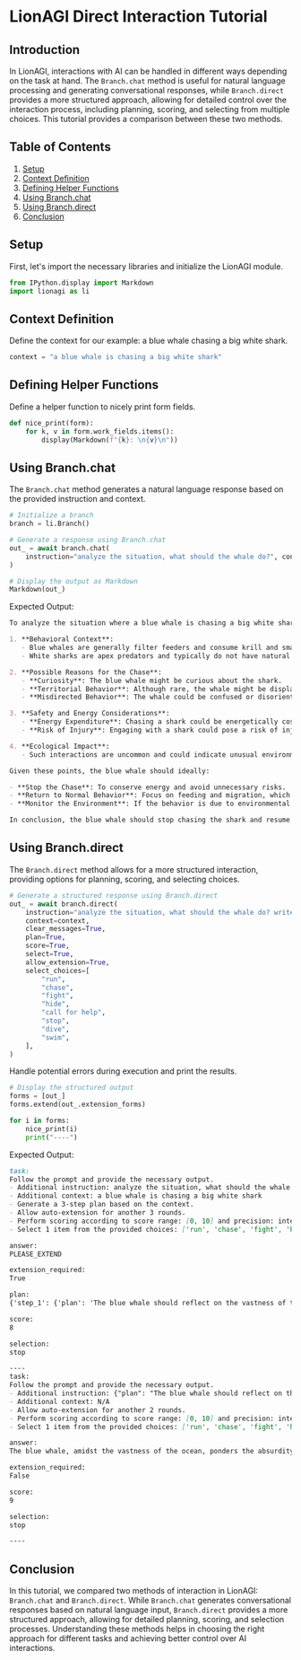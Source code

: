 
# LionAGI Direct Interaction Tutorial

## Introduction

In LionAGI, interactions with AI can be handled in different ways depending on the task at hand. The `Branch.chat` method is useful for natural language processing and generating conversational responses, while `Branch.direct` provides a more structured approach, allowing for detailed control over the interaction process, including planning, scoring, and selecting from multiple choices. This tutorial provides a comparison between these two methods.

## Table of Contents

1. [Setup](#setup)
2. [Context Definition](#context-definition)
3. [Defining Helper Functions](#defining-helper-functions)
4. [Using Branch.chat](#using-branchchat)
5. [Using Branch.direct](#using-branchdirect)
6. [Conclusion](#conclusion)

## Setup

First, let's import the necessary libraries and initialize the LionAGI module.

```python
from IPython.display import Markdown
import lionagi as li
```

## Context Definition

Define the context for our example: a blue whale chasing a big white shark.

```python
context = "a blue whale is chasing a big white shark"
```

## Defining Helper Functions

Define a helper function to nicely print form fields.

```python
def nice_print(form):
    for k, v in form.work_fields.items():
        display(Markdown(f"{k}: \n{v}\n"))
```

## Using Branch.chat

The `Branch.chat` method generates a natural language response based on the provided instruction and context.

```python
# Initialize a branch
branch = li.Branch()

# Generate a response using Branch.chat
out_ = await branch.chat(
    instruction="analyze the situation, what should the whale do?", context=context
)

# Display the output as Markdown
Markdown(out_)
```

Expected Output:

```markdown
To analyze the situation where a blue whale is chasing a big white shark, let's consider several factors:

1. **Behavioral Context**: 
   - Blue whales are generally filter feeders and consume krill and small fish. They are not known to chase or hunt sharks.
   - White sharks are apex predators and typically do not have natural predators, especially not from baleen whales like the blue whale.

2. **Possible Reasons for the Chase**:
   - **Curiosity**: The blue whale might be curious about the shark.
   - **Territorial Behavior**: Although rare, the whale might be displaying some form of territorial behavior.
   - **Misdirected Behavior**: The whale could be confused or disoriented, leading to unusual behavior.

3. **Safety and Energy Considerations**:
   - **Energy Expenditure**: Chasing a shark could be energetically costly for the blue whale, which typically conserves energy for long migrations and feeding.
   - **Risk of Injury**: Engaging with a shark could pose a risk of injury to the whale, even if the whale is significantly larger.

4. **Ecological Impact**:
   - Such interactions are uncommon and could indicate unusual environmental conditions or stressors affecting marine life behavior.

Given these points, the blue whale should ideally:

- **Stop the Chase**: To conserve energy and avoid unnecessary risks.
- **Return to Normal Behavior**: Focus on feeding and migration, which are critical for its survival.
- **Monitor the Environment**: If the behavior is due to environmental stressors, it may be beneficial for marine biologists to investigate further.

In conclusion, the blue whale should stop chasing the shark and resume its typical feeding and migratory activities to ensure its well-being and energy conservation.
```

## Using Branch.direct

The `Branch.direct` method allows for a more structured interaction, providing options for planning, scoring, and selecting choices.

```python
# Generate a structured response using Branch.direct
out_ = await branch.direct(
    instruction="analyze the situation, what should the whale do? write a poeticly absurd story",
    context=context,
    clear_messages=True,
    plan=True,
    score=True,
    select=True,
    allow_extension=True,
    select_choices=[
        "run",
        "chase",
        "fight",
        "hide",
        "call for help",
        "stop",
        "dive",
        "swim",
    ],
)
```

Handle potential errors during execution and print the results.

```python
# Display the structured output
forms = [out_]
forms.extend(out_.extension_forms)

for i in forms:
    nice_print(i)
    print("----")
```

Expected Output:

```markdown
task: 
Follow the prompt and provide the necessary output.
- Additional instruction: analyze the situation, what should the whale do? write a poeticly absurd story
- Additional context: a blue whale is chasing a big white shark
- Generate a 3-step plan based on the context.
- Allow auto-extension for another 3 rounds.
- Perform scoring according to score range: [0, 10] and precision: integer.
- Select 1 item from the provided choices: ['run', 'chase', 'fight', 'hide', 'call for help', 'stop', 'dive', 'swim'].

answer: 
PLEASE_EXTEND

extension_required: 
True

plan: 
{'step_1': {'plan': 'The blue whale should reflect on the vastness of the ocean and the absurdity of its chase.', 'reason': 'This will set the stage for a poetic and absurd narrative.'}, 'step_2': {'plan': 'The blue whale should then engage in an unexpected activity, such as singing a melancholic song to the moon.', 'reason': 'This adds a layer of poetic absurdity to the story.'}, 'step_3': {'plan': 'Finally, the blue whale should decide on a course of action, such as stopping the chase and pondering the meaning of its pursuit.', 'reason': 'This concludes the story with a reflective and poetic note.'}}

score: 
8

selection: 
stop

----
task: 
Follow the prompt and provide the necessary output.
- Additional instruction: {"plan": "The blue whale should reflect on the vastness of the ocean and the absurdity of its chase.", "reason": "This will set the stage for a poetic and absurd narrative."}
- Additional context: N/A
- Allow auto-extension for another 2 rounds.
- Perform scoring according to score range: [0, 10] and precision: integer.
- Select 1 item from the provided choices: ['run', 'chase', 'fight', 'hide', 'call for help', 'stop', 'dive', 'swim'].

answer: 
The blue whale, amidst the vastness of the ocean, ponders the absurdity of its chase. It realizes that in such an expansive and boundless environment, the pursuit seems almost trivial and nonsensical. The whale decides to stop and reflect on the beauty and enormity of its surroundings, embracing the poetic absurdity of its existence.

extension_required: 
False

score: 
9

selection: 
stop

----
```

## Conclusion

In this tutorial, we compared two methods of interaction in LionAGI: `Branch.chat` and `Branch.direct`. While `Branch.chat` generates conversational responses based on natural language input, `Branch.direct` provides a more structured approach, allowing for detailed planning, scoring, and selection processes. Understanding these methods helps in choosing the right approach for different tasks and achieving better control over AI interactions.
